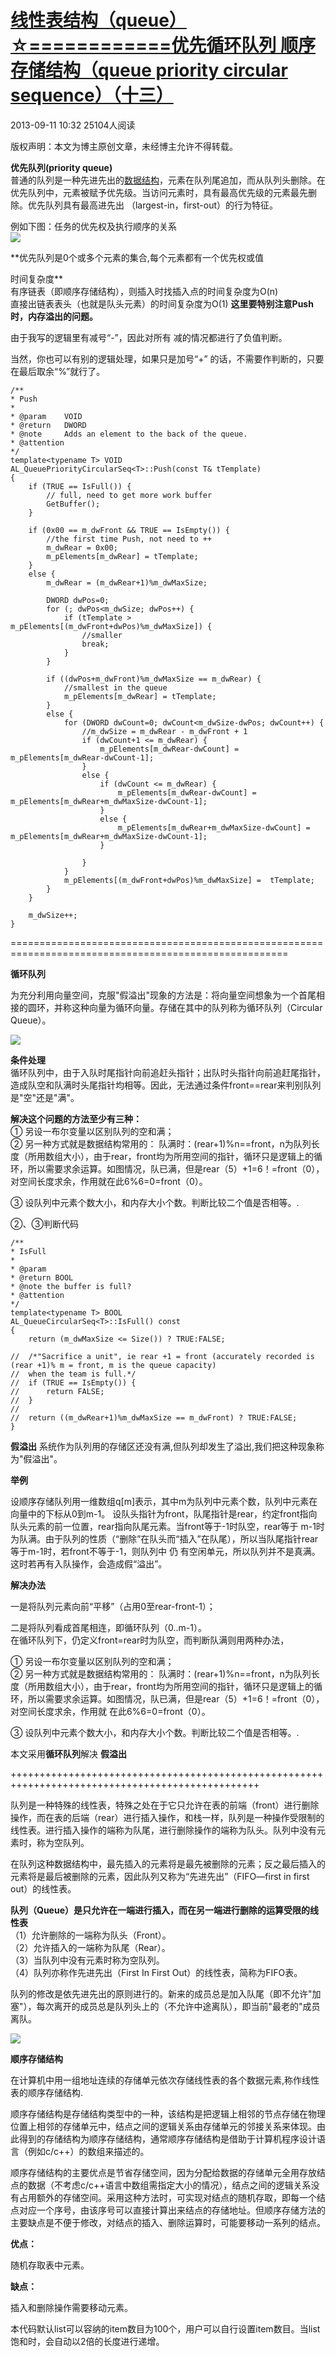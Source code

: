 # [线性表结构（queue）☆============优先循环队列 顺序存储结构（queue priority circular sequence）（十三）][0]

2013-09-11 10:32  25104人阅读 

版权声明：本文为博主原创文章，未经博主允许不得转载。

**优先队列(priority queue)**  
 普通的队列是一种先进先出的[数据结构][10]，元素在队列尾追加，而从队列头删除。在优先队列中，元素被赋予优先级。当访问元素时，具有最高优先级的元素最先删除。优先队列具有最高进先出 （largest-in，first-out）的行为特征。

例如下图：任务的优先权及执行顺序的关系  
![][11]

  
  
**优先队列是0个或多个元素的集合,每个元素都有一个优先权或值   
  
 时间复杂度**  
 有序链表（即顺序存储结构），则插入时找插入点的时间复杂度为O(n)  
直接出链表表头（也就是队头元素）的时间复杂度为O(1) **这里要特别注意Push时，内存溢出的问题。**

 由于我写的逻辑里有减号“-”，因此对所有 减的情况都进行了负值判断。

 当然，你也可以有别的逻辑处理，如果只是加号“+” 的话，不需要作判断的，只要在最后取余“%”就行了。


    /**
    * Push
    *
    * @param    VOID
    * @return   DWORD
    * @note     Adds an element to the back of the queue.
    * @attention    
    */
    template<typename T> VOID 
    AL_QueuePriorityCircularSeq<T>::Push(const T& tTemplate)
    {
        if (TRUE == IsFull()) {
            // full, need to get more work buffer
            GetBuffer();
        }
    
        if (0x00 == m_dwFront && TRUE == IsEmpty()) {
            //the first time Push, not need to ++
            m_dwRear = 0x00;
            m_pElements[m_dwRear] = tTemplate;
        }
        else {
            m_dwRear = (m_dwRear+1)%m_dwMaxSize;
    
            DWORD dwPos=0;
            for (; dwPos<m_dwSize; dwPos++) {
                if (tTemplate > m_pElements[(m_dwFront+dwPos)%m_dwMaxSize]) {
                    //smaller
                    break;
                }
            }
    
            if ((dwPos+m_dwFront)%m_dwMaxSize == m_dwRear) {
                //smallest in the queue
                m_pElements[m_dwRear] = tTemplate;
            }
            else {
                for (DWORD dwCount=0; dwCount<m_dwSize-dwPos; dwCount++) {
                    //m_dwSize = m_dwRear - m_dwFront + 1
                    if (dwCount+1 <= m_dwRear) {
                        m_pElements[m_dwRear-dwCount] = m_pElements[m_dwRear-dwCount-1];
                    }
                    else {
                        if (dwCount <= m_dwRear) {
                            m_pElements[m_dwRear-dwCount] = m_pElements[m_dwRear+m_dwMaxSize-dwCount-1];
                        }
                        else {
                            m_pElements[m_dwRear+m_dwMaxSize-dwCount] = m_pElements[m_dwRear+m_dwMaxSize-dwCount-1];
                        }
                        
                    }
                }
                m_pElements[(m_dwFront+dwPos)%m_dwMaxSize] =  tTemplate;
            }
        }
        
        m_dwSize++;
    }

  
  
 ======================================================================================================

**循环队列**

为充分利用向量空间，克服"假溢出"现象的方法是：将向量空间想象为一个首尾相接的圆环，并称这种向量为循环向量。存储在其中的队列称为循环队列（Circular Queue）。

![][13]

   
 **条件处理**   
 循环队列中，由于入队时尾指针向前追赶头指针；出队时头指针向前追赶尾指针，造成队空和队满时头尾指针均相等。因此，无法通过条件front==rear来判别队列是"空"还是"满"。

 **解决这个问题的方法至少有三种：**  
 ① 另设一布尔变量以区别队列的空和满；  
 ② 另一种方式就是数据结构常用的： 队满时：(rear+1)%n==front，n为队列长度（所用数组大小），由于rear，front均为所用空间的指针，循环只是逻辑上的循环，所以需要求余运算。如图情况，队已满，但是rear（5）+1=6！=front（0），对空间长度求余，作用就在此6%6=0=front（0）。

③ 设队列中元素个数大小，和内存大小个数。判断比较二个值是否相等。.

②、③判断代码


    /**
    * IsFull
    *
    * @param
    * @return BOOL
    * @note the buffer is full?
    * @attention
    */
    template<typename T> BOOL 
    AL_QueueCircularSeq<T>::IsFull() const
    {
        return (m_dwMaxSize <= Size()) ? TRUE:FALSE;
    
    //  /*"Sacrifice a unit", ie rear +1 = front (accurately recorded is (rear +1)% m = front, m is the queue capacity) 
    //  when the team is full.*/
    //  if (TRUE == IsEmpty()) {
    //      return FALSE;
    //  }
    // 
    //  return ((m_dwRear+1)%m_dwMaxSize == m_dwFront) ? TRUE:FALSE;
    }

  
  
**假溢出** 系统作为队列用的存储区还没有满,但队列却发生了溢出,我们把这种现象称为"假溢出"。

**举例**

设顺序存储队列用一维数组q[m]表示，其中m为队列中元素个数，队列中元素在向量中的下标从0到m-1。 设队头指针为front，队尾指针是rear，约定front指向队头元素的前一位置，rear指向队尾元素。当front等于-1时队空，rear等于 m-1时为队满。由于队列的性质（“删除”在队头而“插入”在队尾），所以当队尾指针rear等于m-1时，若front不等于-1，则队列中 仍 有空闲单元，所以队列并不是真满。这时若再有入队操作，会造成假“溢出”。

  
**解决办法**  
  
一是将队列元素向前“平移”（占用0至rear-front-1）；

二是将队列看成首尾相连，即循环队列（0..m-1）。  
在循环队列下，仍定义front=rear时为队空，而判断队满则用两种办法，

 ① 另设一布尔变量以区别队列的空和满；  
 ② 另一种方式就是数据结构常用的： 队满时：(rear+1)%n==front，n为队列长度（所用数组大小），由于rear，front均为所用空间的指针，循环只是逻辑上的循环，所以需要求余运算。如图情况，队已满，但是rear（5）+1=6！=front（0），对空间长度求余，作用就 在此6%6=0=front（0）。

③ 设队列中元素个数大小，和内存大小个数。判断比较二个值是否相等。.

本文采用**循环队列**解决 **假溢出**

+++++++++++++++++++++++++++++++++++++++++++++++++++++++++++++++++++++++++++++++++++++++++++++++++

 队列是一种特殊的线性表，特殊之处在于它只允许在表的前端（front）进行删除操作，而在表的后端（rear）进行插入操作，和栈一样，队列是一种操作受限制的线性表。进行插入操作的端称为队尾，进行删除操作的端称为队头。队列中没有元素时，称为空队列。

在队列这种数据结构中，最先插入的元素将是最先被删除的元素；反之最后插入的元素将是最后被删除的元素，因此队列又称为“先进先出”（FIFO—first in first out）的线性表。

**队列（Queue）是只允许在一端进行插入，而在另一端进行删除的运算受限的线性表**  
（1）允许删除的一端称为队头（Front）。  
（2）允许插入的一端称为队尾（Rear）。  
（3）当队列中没有元素时称为空队列。  
（4）队列亦称作先进先出（First In First Out）的线性表，简称为FIFO表。

队列的修改是依先进先出的原则进行的。新来的成员总是加入队尾（即不允许"加塞"），每次离开的成员总是队列头上的（不允许中途离队），即当前"最老的"成员离队。

![][14]

 **顺序存储结构**

在计算机中用一组地址连续的存储单元依次存储线性表的各个数据元素,称作线性表的顺序存储结构.

  
顺序存储结构是存储结构类型中的一种，该结构是把逻辑上相邻的节点存储在物理位置上相邻的存储单元中，结点之间的逻辑关系由存储单元的邻接关系来体现。由此得到的存储结构为顺序存储结构，通常顺序存储结构是借助于计算机程序设计语言（例如c/c++）的数组来描述的。

  
顺序存储结构的主要优点是节省存储空间，因为分配给数据的存储单元全用存放结点的数据（不考虑c/c++语言中数组需指定大小的情况），结点之间的逻辑关系没有占用额外的存储空间。采用这种方法时，可实现对结点的随机存取，即每一个结点对应一个序号，由该序号可以直接计算出来结点的存储地址。但顺序存储方法的主要缺点是不便于修改，对结点的插入、删除运算时，可能要移动一系列的结点。

**优点：**

随机存取表中元素。


**缺点：**

插入和删除操作需要移动元素。

  
本代码默认list可以容纳的item数目为100个，用户可以自行设置item数目。当list饱和时，会自动以2倍的长度进行递增。

[0]: /xiaoting451292510/article/details/11555289
[10]: http://lib.csdn.net/base/datastructure
[11]: ./img/20130910162756328.png
[12]: #
[13]: ./img/20130909114919765.png
[14]: ./img/20130906170207890.png